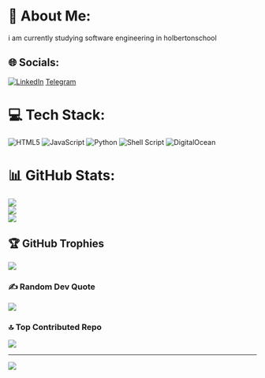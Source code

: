 # 💫 About Me:
i am currently studying software engineering in holbertonschool 


## 🌐 Socials:
[![LinkedIn](https://img.shields.io/badge/LinkedIn-%230077B5.svg?logo=linkedin&logoColor=white)](https://linkedin.com/in/bassem-krayem) 
[Telegram](https://t.me/bassem_krayem/)

# 💻 Tech Stack:
![HTML5](https://img.shields.io/badge/html5-%23E34F26.svg?style=for-the-badge&logo=html5&logoColor=white) ![JavaScript](https://img.shields.io/badge/javascript-%23323330.svg?style=for-the-badge&logo=javascript&logoColor=%23F7DF1E) ![Python](https://img.shields.io/badge/python-3670A0?style=for-the-badge&logo=python&logoColor=ffdd54) ![Shell Script](https://img.shields.io/badge/shell_script-%23121011.svg?style=for-the-badge&logo=gnu-bash&logoColor=white) ![DigitalOcean](https://img.shields.io/badge/DigitalOcean-%230167ff.svg?style=for-the-badge&logo=digitalOcean&logoColor=white)
# 📊 GitHub Stats:
![](https://github-readme-stats.vercel.app/api?username=bassem-krayem&theme=dark&hide_border=false&include_all_commits=false&count_private=false)<br/>
![](https://github-readme-streak-stats.herokuapp.com/?user=bassem-krayem&theme=dark&hide_border=false)<br/>
![](https://github-readme-stats.vercel.app/api/top-langs/?username=bassem-krayem&theme=dark&hide_border=false&include_all_commits=false&count_private=false&layout=compact)

## 🏆 GitHub Trophies
![](https://github-profile-trophy.vercel.app/?username=bassem-krayem&theme=radical&no-frame=false&no-bg=true&margin-w=4)

### ✍️ Random Dev Quote
![](https://quotes-github-readme.vercel.app/api?type=horizontal&theme=radical)

### 🔝 Top Contributed Repo
![](https://github-contributor-stats.vercel.app/api?username=bassem-krayem&limit=5&theme=dark&combine_all_yearly_contributions=true)

---
[![](https://visitcount.itsvg.in/api?id=bassem-krayem&icon=0&color=1)](https://visitcount.itsvg.in)

<!-- Proudly created with GPRM ( https://gprm.itsvg.in ) -->
